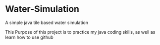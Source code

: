 # Water-Simulation
A simple java tile based water simulation

This Purpose of this project is to practice my java coding skills, as well as learn how to use github
